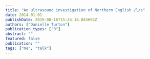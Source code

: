 ```yaml
---
title: "An ultrasound investigation of Northern English /l/s"
date: 2014-01-01
publishDate: 2019-08-16T15:34:18.043693Z
authors: ["Danielle Turton"]
publication_types: ["0"]
abstract: ""
featured: false
publication: ""
tags: ["me", "talk"]
---
```


